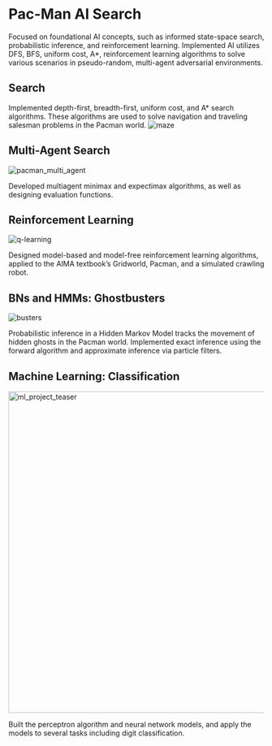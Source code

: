 # Pac-Man AI Search
Focused on foundational AI concepts, such as informed state-space search, probabilistic inference, and reinforcement learning. Implemented AI utilizes DFS, BFS, uniform cost, A*, reinforcement learning algorithms to solve various scenarios in pseudo-random, multi-agent adversarial environments. 

## Search
Implemented depth-first, breadth-first, uniform cost, and A* search algorithms. These algorithms are used to solve navigation and traveling salesman problems in the Pacman world.
![maze](https://user-images.githubusercontent.com/25239743/188752957-48e3857d-cba2-4aea-97d5-ce2f5e92a6b3.png)

## Multi-Agent Search
![pacman_multi_agent](https://user-images.githubusercontent.com/25239743/188753086-378ce330-2062-4a93-b55b-607f77a6b3ed.png)

Developed multiagent minimax and expectimax algorithms, as well as designing evaluation functions.

## Reinforcement Learning
![q-learning](https://user-images.githubusercontent.com/25239743/188753410-8d1e0f51-8c8d-421c-96ec-9c750e53d403.png)

Designed model-based and model-free reinforcement learning algorithms, applied to the AIMA textbook’s Gridworld, Pacman, and a simulated crawling robot.

## BNs and HMMs: Ghostbusters
![busters](https://user-images.githubusercontent.com/25239743/188753213-869808fd-ecbe-4c2b-b3fa-3d594a60143a.png)

Probabilistic inference in a Hidden Markov Model tracks the movement of hidden ghosts in the Pacman world. Implemented exact inference using the forward algorithm and approximate inference via particle filters.

## Machine Learning: Classification
<img width="633" alt="ml_project_teaser" src="https://user-images.githubusercontent.com/25239743/188753360-449340c4-ae21-4058-8c6b-1e064be633e1.png">

Built the perceptron algorithm and neural network models, and apply the models to several tasks including digit classification.
